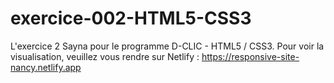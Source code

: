 # exercice-002-HTML5-CSS3
L'exercice 2 Sayna pour le programme D-CLIC - HTML5 / CSS3.
Pour voir la visualisation, veuillez vous rendre sur Netlify : https://responsive-site-nancy.netlify.app
